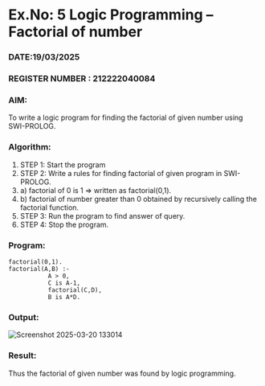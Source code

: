 # Ex.No: 5   Logic Programming – Factorial of number   
### DATE:19/03/2025                                                                           
### REGISTER NUMBER : 212222040084
### AIM: 
To  write  a logic program for finding the factorial of given number using SWI-PROLOG. 
### Algorithm:
1. STEP 1: Start the program
2. STEP 2:  Write a rules for finding factorial of given program in SWI-PROLOG.
3.   a)	factorial of 0 is 1 => written as factorial(0,1).
4.   b)	factorial of number greater than 0 obtained by recursively calling the factorial    function.
5. STEP 3: Run the program  to find answer of  query.
6. STEP 4: Stop the program.

### Program:
```
factorial(0,1).
factorial(A,B) :-  
           A > 0, 
           C is A-1,
           factorial(C,D),
           B is A*D.
```


### Output:
![Screenshot 2025-03-20 133014](https://github.com/user-attachments/assets/79f33914-eb58-4d4f-86b3-5e0227d1cf2c)



### Result:
Thus the factorial of given number was found by logic programming. 
